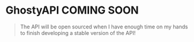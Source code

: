# GhostyAPI COMING SOON
> The API will be open sourced when I have enough time on my hands to finish developing a stable version of the API! 
